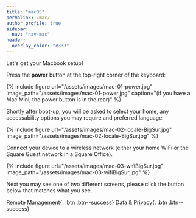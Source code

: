 ```yaml
---
title: "macOS"
permalink: /mac/
author_profile: true
sidebar:
  nav: "nav-mac"
header:
  overlay_color: "#333"
---
```


Let's get your Macbook setup!

Press the __power__ button at the top-right corner of the keyboard:

{% include figure url="/assets/images/mac-01-power.jpg" image_path="/assets/images/mac-01-power.jpg" caption="(if you have a Mac Mini, the power button is in the rear)" %}

Shortly after boot-up, you will be asked to select your home, any accessability options you may require and preferred language:

{% include figure url="/assets/images/mac-02-locale-BigSur.jpg" image_path="/assets/images/mac-02-locale-BigSur.jpg"  %}

Connect your device to a wireless network (either your home WiFi or the Square Guest network in a Square Office).

{% include figure url="/assets/images/mac-03-wifiBigSur.jpg" image_path="/assets/images/mac-03-wifiBigSur.jpg"  %}

Next you may see one of two different screens, please click the button below that matches what you see.

[Remote Management](/mac-setup){: .btn .btn--success} [Data & Privacy](/mac-setup2){: .btn .btn--success}

